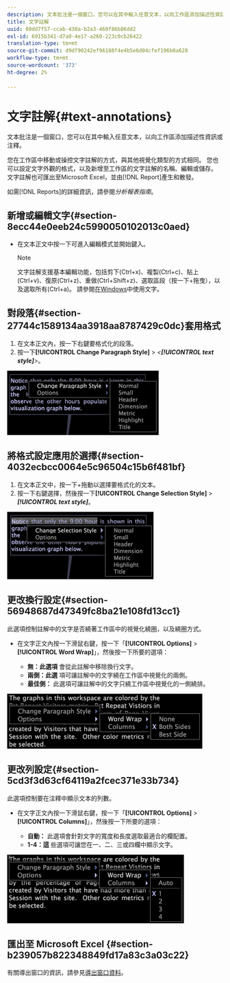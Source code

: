 ```yaml
---
description: 文本批注是一個窗口，您可以在其中輸入任意文本，以向工作區添加描述性資訊或注釋。
title: 文字註解
uuid: 08dd7f57-ccab-430a-b2a3-469f86b86dd2
exl-id: 6915b341-d7a0-4e17-a260-223c0cb26422
translation-type: tm+mt
source-git-commit: d9df90242ef96188f4e4b5e6d04cfef196b0a628
workflow-type: tm+mt
source-wordcount: '373'
ht-degree: 2%

---
```


# 文字註解{#text-annotations}

文本批注是一個窗口，您可以在其中輸入任意文本，以向工作區添加描述性資訊或注釋。

您在工作區中移動或操控文字註解的方式，與其他視覺化類型的方式相同。 您也可以設定文字外觀的格式，以及新增至工作區的文字註解的名稱、編輯或儲存。 文字註解也可匯出至Microsoft Excel，並由[!DNL Report]產生和散發。

如需[!DNL Reports]的詳細資訊，請參閱&#x200B;*分析報表指南*。

## 新增或編輯文字{#section-8ecc44e0eeb24c5990050102013c0aed}

* 在文本正文中按一下可進入編輯模式並開始鍵入。

   >[!NOTE]
   >
   >文字註解支援基本編輯功能，包括剪下(Ctrl+x)、複製(Ctrl+c)、貼上(Ctrl+v)、復原(Ctrl+z)、重做(Ctrl+Shift+z)、選取區段（按一下+拖曳），以及選取所有(Ctrl+a)。 請參閱[在Windows](../../../../home/c-get-started/c-wk-win-wksp/c-work-text-win.md#concept-f1222434bf954767808e94b955945c8d)中使用文字。

## 對段落{#section-27744c1589134aa3918aa8787429c0dc}套用格式

1. 在文本正文內，按一下右鍵要格式化的段落。
1. 按一下&#x200B;**[!UICONTROL Change Paragraph Style]** > *&lt;**[!UICONTROL text style]**>*。

![](assets/mnu_Text_Paragraph.png)

## 將格式設定應用於選擇{#section-4032ecbcc0064e5c96504c15b6f481bf}

1. 在文本正文中，按一下+拖動以選擇要格式化的文本。
1. 按一下右鍵選擇，然後按一下&#x200B;**[!UICONTROL Change Selection Style]** > ***[!UICONTROL text style]***。

![](assets/mnu_Text_Selection.png)

## 更改換行設定{#section-56948687d47349fc8ba21e108fd13cc1}

此選項控制註解中的文字是否繞著工作區中的視覺化繞圈，以及繞圈方式。

* 在文字正文內按一下滑鼠右鍵，按一下「**[!UICONTROL Options]** > **[!UICONTROL Word Wrap]**」，然後按一下所要的選項：

   * **無：此選項** 會從此註解中移除換行文字。
   * **兩側：此選** 項可讓註解中的文字繞在工作區中視覺化的兩側。
   * **最佳側：** 此選項可讓註解中的文字只繞工作區中視覺化的一側繞排。

![](assets/mnu_Text_OptionsWrap.png)

## 更改列設定{#section-5cd3f3d63cf64119a2fcec371e33b734}

此選項控制要在注釋中顯示文本的列數。

* 在文字正文內按一下滑鼠右鍵，按一下「**[!UICONTROL Options]** > **[!UICONTROL Columns]**」，然後按一下所要的選項：

   * **自動：** 此選項會針對文字的寬度和長度選取最適合的欄配置。
   * **1-4：這** 些選項可讓您在一、二、三或四欄中顯示文字。

![](assets/mnu_Text_OptionsColumns.png)

## 匯出至 Microsoft Excel {#section-b239057b822348849fd17a83c3a03c22}

有關導出窗口的資訊，請參見[導出窗口資料](../../../../home/c-get-started/c-wk-win-wksp/c-exp-win-data.md#concept-8df61d64ed434cc5a499023c44197349)。
